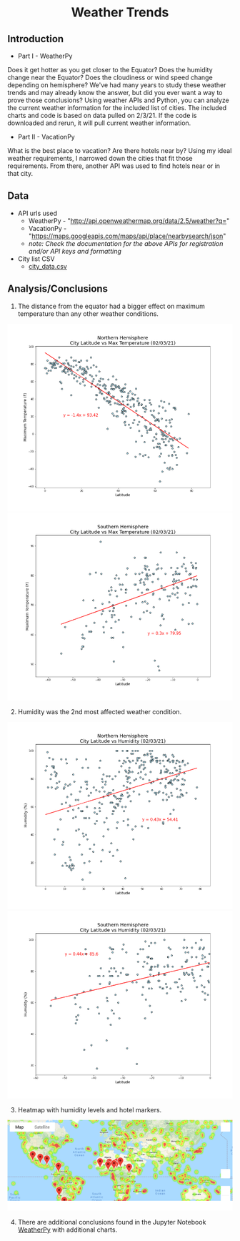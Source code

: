 <h1 align='center'>Weather Trends</h1>

<h2>Introduction</h2>

  - Part I - WeatherPy

Does it get hotter as you get closer to the Equator? Does the humidity change near the Equator? Does the cloudiness or wind speed change depending on hemisphere? We've had many years to study these weather trends and may already know the answer, but did you ever want a way to prove those conclusions? Using weather APIs and Python, you can analyze the current weather information for the included list of cities. The included charts and code is based on data pulled on 2/3/21. If the code is downloaded and rerun, it will pull current weather information.

  - Part II - VacationPy

What is the best place to vacation? Are there hotels near by? Using my ideal weather requirements, I narrowed down the cities that fit those requirements. From there, another API was used to find hotels near or in that city. 

<h2>Data</h2>

  - API urls used
     - WeatherPy - "http://api.openweathermap.org/data/2.5/weather?q="
     - VacationPy - "https://maps.googleapis.com/maps/api/place/nearbysearch/json"
     - *note: Check the documentation for the above APIs for registration and/or API keys and formatting*
  - City list CSV
    - [city_data.csv](city_data.csv)

<h2>Analysis/Conclusions</h2>

1. The distance from the equator had a bigger effect on maximum temperature than any other weather conditions.

![pic of chart](Images/lat_vs_temp_north.png)
![pic of chart south](Images/lat_vs_temp_south.png)

2. Humidity was the 2nd most affected weather condition.

![pic of chart](Images/lat_vs_humid_north.png)
![pic of chart south](Images/lat_vs_humid_south.png)

3. Heatmap with humidity levels and hotel markers.

![pic of heatmap](Images/humidity_heatmap_with_hotel_markers.png)

4. There are additional conclusions found in the Jupyter Notebook [WeatherPy](WeatherPy/WeatherPy.ipynb) with additional charts.
